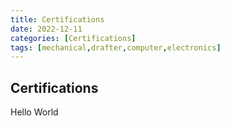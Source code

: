 ```yaml
---
title: Certifications
date: 2022-12-11
categories: [Certifications]
tags: [mechanical,drafter,computer,electronics]
---
```

## Certifications

Hello World
